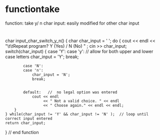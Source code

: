 # functiontake
function: take y/ n char input: easily modified for other char input
#
char input_char_switch_y_n()
{
    char char_input = ' ';
    do
    {
	    cout << endl << "\t\tRepeat program?  Y (Yes) /  N (No) " ;
        cin >> char_input;
        switch(char_input)
	    {
    		case 'Y':
    		case 'y':  // allow for both upper and lower case letters
    			char_input = 'Y';
    			break;
    		
    		case 'N':
    		case 'n':
    			char_input = 'N';
    			break;

          
            default:   //  no legal option was entered		
                cout << endl
                     << " Not a valid choice. " << endl
    			     << " Choose again." << endl << endl;
		} 
    } while(char_input != 'Y' && char_input != 'N' );  // loop until correct input entered
	return char_input;
} // end function
